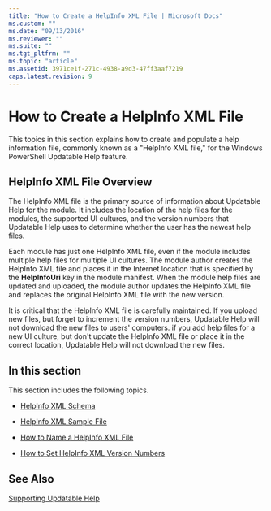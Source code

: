 ```yaml
---
title: "How to Create a HelpInfo XML File | Microsoft Docs"
ms.custom: ""
ms.date: "09/13/2016"
ms.reviewer: ""
ms.suite: ""
ms.tgt_pltfrm: ""
ms.topic: "article"
ms.assetid: 3971ce1f-271c-4938-a9d3-47ff3aaf7219
caps.latest.revision: 9
---
```

# How to Create a HelpInfo XML File

This topics in this section explains how to create and populate a help information file, commonly known as a "HelpInfo XML file," for the Windows PowerShell Updatable Help feature.

## HelpInfo XML File Overview

The HelpInfo XML file is the primary source of information about Updatable Help for the module. It includes the location of the help files for the modules, the supported UI cultures, and the version numbers that Updatable Help uses to determine whether the user has the newest help files.

Each module has just one HelpInfo XML file, even if the module includes multiple help files for multiple UI cultures. The module author creates the HelpInfo XML file and places it in the Internet location that is specified by the **HelpInfoUri** key in the module manifest. When the module help files are updated and uploaded, the module author updates the HelpInfo XML file and replaces the original HelpInfo XML file with the new version.

It is critical that the HelpInfo XML file is carefully maintained. If you upload new files, but forget to increment the version numbers, Updatable Help will not download the new files to users' computers. if you add help files for a new UI culture, but don't update the HelpInfo XML file or place it in the correct location, Updatable Help will not download the new files.

## In this section

This section includes the following topics.

- [HelpInfo XML Schema](./helpinfo-xml-schema.md)

- [HelpInfo XML Sample File](./helpinfo-xml-sample-file.md)

- [How to Name a HelpInfo XML File](./how-to-name-a-helpinfo-xml-file.md)

- [How to Set HelpInfo XML Version Numbers](./how-to-set-helpinfo-xml-version-numbers.md)

## See Also

[Supporting Updatable Help](./supporting-updatable-help.md)

